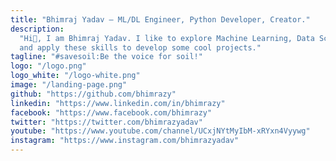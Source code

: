 ```yaml
---
title: "Bhimraj Yadav – ML/DL Engineer, Python Developer, Creator."
description:
  "Hi👋, I am Bhimraj Yadav. I like to explore Machine Learning, Data Science and Computer Vision
  and apply these skills to develop some cool projects."
tagline: "#savesoil:Be the voice for soil!"
logo: "/logo.png"
logo_white: "/logo-white.png"
image: "/landing-page.png"
github: "https://github.com/bhimrazy"
linkedin: "https://www.linkedin.com/in/bhimrazy"
facebook: "https://www.facebook.com/bhimrazy"
twitter: "https://twitter.com/bhimrazyadav"
youtube: "https://www.youtube.com/channel/UCxjNYtMyIbM-xRYxn4Vyywg"
instagram: "https://www.instagram.com/bhimrazyadav"
---
```

